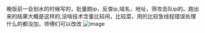  晚饭前一会划水的时候写的，批量跑ip，反查ip,域名，地址，筛攻击队ip的。跑出来的结果大概是这样的,没啥技术含量比较闲，比较菜，用的比较急线程错误处理什么的都没加，师傅们可以改改
 ![image](https://user-images.githubusercontent.com/70200814/115238688-8e318e00-a150-11eb-921e-b1061f9b97e9.png)


